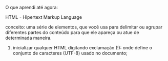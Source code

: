 O que aprendi até agora:

HTML - Hipertext Markup Language

conceito: uma série de elementos, que você usa para delimitar ou agrupar diferentes partes do conteúdo para que ele apareça ou atue de determinada maneira.

1. inicializar qualquer HTML digitando exclamação (!): onde <meta charset="utf-8"> define o conjunto de caracteres (UTF-8) usado no documento; <title> define o título da página exibido na barra de título do navegador; e <body> contém o conteúdo visível da página, como texto, imagens, links e outros elementos.

2. ligar o HTML ao CSS
    digitando './' não precisa copiar a path inteira do arquivo

3. principais tags HTML, atribuir classes ou etiquetas e principais propriedades das classes mais comuns;

4. que podemos atribuir estilos 'style' e classes ou subclasses às TAGs já no HTML ou optar por fazê-lo no arquivo .CSS para estilização individual ou em blocos; height; width; box-sizing; border-box; display: flex; align-items; justify-content; border; margin; padding;

5. diferenças do <H1> para os demais; <div>´s; listas ordenadas, numeradas, etc.

6. adicionar botão configurável à pagina e configurá-lo;

7. introduzir links internos, externos e arquivos internos, videos e imagens com a tag <a> e suas propriedades;

8. diferenciar elementos semânticos dos não-semânticos;

9. usar a TAG <src> que especifica o URI de um script externo. Isso permite incluir um arquivo JavaScript em vez de embutí-lo diretamente no documento;

10. no final do arquivo aprendi  a TAG <script src:""> que especifica o URI de um script externo. Isso permite incluir um arquivo JavaScript no documento. exemplo : '<script  src="caminho do arquivo .js"></script>';

CSS - Cascade Style Sheet

conceito: estrutura web-dev responsável por definir como os elementos HTML devem ser exibidos na tela.

1. pesquisar, baixar e inserir fontes de sites especializados para exibição na página;

2. referenciar, estabelecer vínculos, atributos através dos Seletores de Classe no formato '.nome da classe { propriedades de estilo};

3. aprendi que pseudo-elementos (dois pontos) são usados para diferenciar entre seletores de classe (um ponto). que pseudo-elementos são elementos “imaginários” que permitem estilizar partes específicas de outros elementos no formato 'dois pontos duplos (::) seguidos do nome do pseudo-elemento'. exemplo 'p::first-line {font-weight: bold;}';

4. que para estilizar um elemento em CSS sem usar classes, você pode usar seletores de tipo ou seletores de ID no formato 'elemento { atributo: valor;}'. exemplo: 'p {
font-size: 16px; color: #333;}';

5 e que os seletores de ID são usados para estilizar um elemento específico com base em seu atributo ID; exemplo: '#meu-elemento {background-color: yellow; border: 1px solid #000}';
